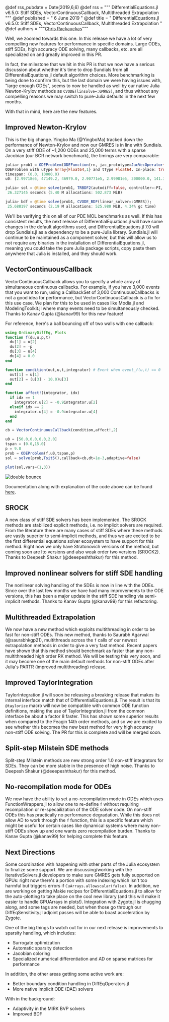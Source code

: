 ﻿@def rss_pubdate = Date(2019,6,6)
@def rss = """ DifferentialEquations.jl v6.5.0: Stiff SDEs, VectorContinuousCallback, Multithreaded Extrapolation """
@def published = " 6 June 2019 "
@def title = " DifferentialEquations.jl v6.5.0: Stiff SDEs, VectorContinuousCallback, Multithreaded Extrapolation "
@def authors = """<a href="https://github.com/ChrisRackauckas">Chris Rackauckas</a>"""  

Well, we zoomed towards this one. In this release we have a lot of very compelling
new features for performance in specific domains. Large ODEs, stiff SDEs, high
accuracy ODE solving, many callbacks, etc. are all specialized on and greatly
improved in this PR.

In fact, the milestone that we hit in this PR is that we
now have a serious discussion about whether it's time to drop Sundials from
all DifferentialEquations.jl default algorithm choices. More benchmarking is
being done to confirm this, but the last domain we were having issues with,
"large enough ODEs", seems to now be handled as well by our native Julia
Newton-Krylov methods as `CVODE(linsolve=:GMRES)`, and thus without any compelling
reasons we may switch to pure-Julia defaults in the next few months.

With that in mind, here are the new features.

## Improved Newton-Krylov

This is the big change. Yingbo Ma (@YingboMa) tracked down the performance of
Newton-Krylov and now our GMRES is in line with Sundials. On a very stiff ODE
of ~1,200 ODEs and 25,000 terms with a sparse Jacobian (our BCR network benchmark),
the timings are very comparable:

```julia
julia> prob1 = ODEProblem(ODEFunction(rn, jac_prototype=JacVecOperator{Float64}(rn, u0, p; autodiff=false)), u0, (0, 10000.), p)
ODEProblem with uType Array{Float64,1} and tType Float64. In-place: true
timespan: (0.0, 10000.0)
u0: [2.99718e5, 47149.2, 46979.0, 2.90771e5, 2.99981e5, 300000.0, 141.315, 0.12565, 0.404878, 140.805  …  5.27997e-11, 1.00559e-24, 6.72495e-17, 3.39556e-16, 1.78799e-5, 8.76184e-13, 0.000251795, 0.000553912, 2.28125e-14, 1.78232e-8]

julia> sol = @time solve(prob1, TRBDF2(autodiff=false, controller=:PI, smooth_est=false));
 26.327145 seconds (5.40 M allocations: 502.873 MiB)

julia> bdf = @time solve(prob1, CVODE_BDF(linear_solver=:GMRES));
 25.688197 seconds (2.19 M allocations: 525.980 MiB, 4.34% gc time)
```

We'll be verifying this on all of our PDE MOL benchmarks as well. If this has
consistent results, the next release of DifferentialEquations.jl will have some
changes in the default algorithms used, and DifferentialEquations.jl 7.0 will
drop Sundials.jl as a dependency to be a pure-Julia library. Sundials.jl will
continue to be maintained as a component solver, but this will allow us to
not require any binaries in the installation of DifferentialEquations.jl, meaning
you could take the pure Julia package scripts, copy paste them anywhere that
Julia is installed, and they should work.

## VectorContinuousCallback

VectorContinuousCallback allows you to specify a whole array of simultaneous
continuous callbacks. For example, if you have 3,000 events that you want to
run, using a CallbackSet of 3,000 ContinuousCallbacks is not a good idea for
performance, but VectorContinuousCallback is a fix for this use case. We plan
for this to be used in cases like Modia.jl and ModelingToolkit.jl where many
events need to be simultaneously checked. Thanks to Kanav Gupta (@kanav99)
for this new feature!


For reference, here's a ball bouncing off of two walls with one callback:

```julia
using OrdinaryDiffEq, Plots
function f(du,u,p,t)
  du[1] = u[2]
  du[2] = -p
  du[3] = u[4]
  du[4] = 0.0
end

function condition(out,u,t,integrator) # Event when event_f(u,t) == 0
  out[1] = u[1]
  out[2] = (u[3] - 10.0)u[3]
end

function affect!(integrator, idx)
  if idx == 1
    integrator.u[2] = -0.9integrator.u[2]
  elseif idx == 2
    integrator.u[4] = -0.9integrator.u[4]
  end
end

cb = VectorContinuousCallback(condition,affect!,2)

u0 = [50.0,0.0,0.0,2.0]
tspan = (0.0,15.0)
p = 9.8
prob = ODEProblem(f,u0,tspan,p)
sol = solve(prob,Tsit5(),callback=cb,dt=1e-3,adaptive=false)

plot(sol,vars=(1,3))
```

![double bounce](https://user-images.githubusercontent.com/33966400/59046655-0154f280-88a0-11e9-90c5-ea80b501cd27.png)

Documentation along with explanation of the code above can be found [here](https://docs.juliadiffeq.org/latest/features/callback_functions).

## SROCK

A new class of stiff SDE solvers has been implemented. The SROCK methods are
stabilized explicit methods, i.e. no implicit solvers are required. From the
literature there are many cases of stiff SDEs where these methods are vastly
superior to semi-implicit methods, and thus we are excited to be the first
differential equations solver ecosystem to have support for this method. Right
now we only have Stratonovich versions of the method, but coming soon are
Ito versions and also weak order two versions (SROCK2). Thanks to Deepesh
Shakur (@deeepeshthakur) for this method.

## Improved nonlinear solvers for stiff SDE handling

The nonlinear solving handling of the SDEs is now in line with the ODEs. Since
over the last few months we have had many improvements to the ODE versions, this
has been a major update in the stiff SDE handling via semi-implicit methods.
Thanks to Kanav Gupta (@kanav99) for this refactoring.

## Multithreaded Extrapolation

We now have a new method which exploits multithreading in order to be fast for
non-stiff ODEs. This new method, thanks to Saurabh Agarwal (@saurabhkgp21),
multithreads across the `f` calls of our newest extrapolation methods in order
to give a very fast method. Recent papers have shown that this method should
benchmark as faster than any non-multithreaded high order RK method. We will
be testing this very soon, and it may become one of the main default methods
for non-stiff ODEs after Julia's PARTR (improved multithreading) release.

## Improved TaylorIntegration

TaylorIntegration.jl will soon be releasing a breaking release that makes its
internal interface match that of DifferentialEquations.jl. The result is that
its `@taylorize` macro will now be compatible with common ODE function definitions,
making the use of TaylorIntegration.jl from the common interface be about a
factor 8 faster. This has shown some superior results when compared to the
Feagin 14th order methods, and so we are excited to see whether this becomes
the new best method for very high accuracy non-stiff ODE solving. The PR for this
is complete and will be merged soon.

## Split-step Milstein SDE methods

Split-step Milstein methods are new strong order 1.0 non-stiff integrators
for SDEs. They can be more stable in the presence of high noise. Thanks to
Deepesh Shakur (@deeepeshthakur) for this method.

## No-recompilation mode for ODEs

We now have the ability to set a no-recompilation mode in ODEs which uses
FunctionWrappers.jl to allow one to re-define `f` without requiring recompilation
or re-specailization of the ODE solver code. On non-stiff ODEs this has practically
no performance degradation. While this does not allow AD to work through the
`f` function, this is a specific feature which might be useful for certain cases
like dynamical systems where many non-stiff ODEs show up and one wants zero
recompilation burden. Thanks to Kanav Gupta (@kanav99) for helping complete
this feature.

## Next Directions

Some coordination with happening with other parts of the Julia ecosystem to
finalize some support. We are discussing/working with the IterativeSolvers.jl
developers to make sure GMRES gets fully supported on GPUs: right now there's
a portion with some indexing which isn't too harmful but triggers errors if
`CuArrays.allowscalar(false)`. In addition, we are working on getting Makie
recipes for DifferentialEquations.jl to allow for the auto-plotting to take
place on the cool new library (and this will make it easier to handle GPUArrays
in plots!). Integration with Zygote.jl is chugging along, and some tags are
needed, but when those go through our DiffEqSensitivity.jl adjoint passes
will be able to boast acceleration by Zygote.

One of the big things to watch out for in our next release is improvements to
sparsity handling, which includes:

- Surrogate optimization
- Automatic sparsity detection
- Jacobian coloring
- Specialized numerical differentiation and AD on sparse matrices for performance

In addition, the other areas getting some active work are:

- Better boundary condition handling in DiffEqOperators.jl
- More native implicit ODE (DAE) solvers

With in the background:

- Adaptivity in the MIRK BVP solvers
- Improved BDF

